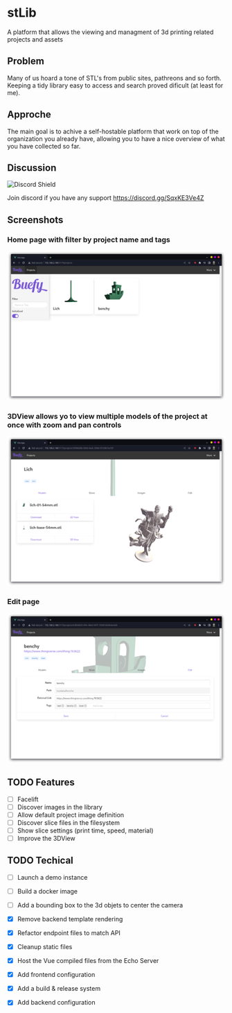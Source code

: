 # stLib
A platform that allows the viewing and managment of 3d printing related projects and assets


## Problem
Many of us hoard a tone of STL's from public sites, pathreons and so forth. Keeping a tidy library easy to access and search proved dificult (at least for me).

## Approche
The main goal is to achive a self-hostable platform that work on top of the organization you already have, allowing you to have a nice overview of what you have collected so far.

## Discussion
![Discord Shield](https://discordapp.com/api/guilds/1013417395777450034/widget.png?style=shield)

Join discord if you have any support https://discord.gg/SqxKE3Ve4Z

## Screenshots

### Home page with filter by project name and tags
![Home](/docs/Home.png)
### 3DView allows yo to view multiple models of the project at once with zoom and pan controls
![3DView](/docs/3DView.png)
### Edit page
![Edit](/docs/Edit.png)

## TODO Features

- [ ] Facelift
- [ ] Discover images in the library
- [ ] Allow default project image definition
- [ ] Discover slice files in the filesystem
- [ ] Show slice settings (print time, speed, material)
- [ ] Improve the 3DView

## TODO Techical

- [ ] Launch a demo instance
- [ ] Build a docker image
- [ ] Add a bounding box to the 3d objets to center the camera
- [x] Remove backend template rendering
- [x] Refactor endpoint files to match API
- [x] Cleanup static files
- [x] Host the Vue compiled files from the Echo Server
- [x] Add frontend configuration
- [x] Add a build & release system
- [x] Add backend configuration
 

